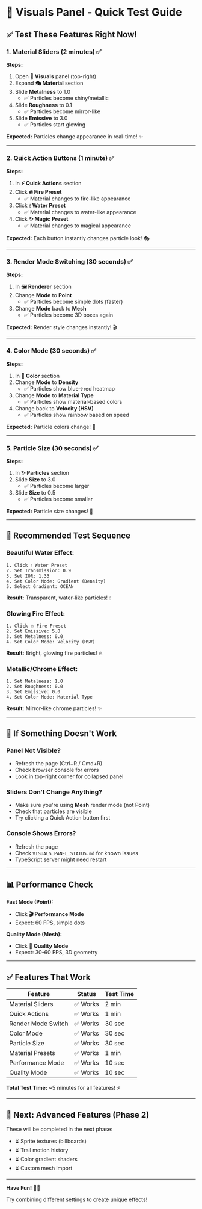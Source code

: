 # 🎨 Visuals Panel - Quick Test Guide

## ✅ Test These Features Right Now!

### **1. Material Sliders (2 minutes)** ✅

**Steps:**
1. Open **🎨 Visuals** panel (top-right)
2. Expand **🎭 Material** section
3. Slide **Metalness** to 1.0
   - ✅ Particles become shiny/metallic
4. Slide **Roughness** to 0.1
   - ✅ Particles become mirror-like
5. Slide **Emissive** to 3.0
   - ✅ Particles start glowing

**Expected:** Particles change appearance in real-time! ✨

---

### **2. Quick Action Buttons (1 minute)** ✅

**Steps:**
1. In **⚡ Quick Actions** section
2. Click **🔥 Fire Preset**
   - ✅ Material changes to fire-like appearance
3. Click **💧 Water Preset**
   - ✅ Material changes to water-like appearance
4. Click **✨ Magic Preset**
   - ✅ Material changes to magical appearance

**Expected:** Each button instantly changes particle look! 🎭

---

### **3. Render Mode Switching (30 seconds)** ✅

**Steps:**
1. In **🖼️ Renderer** section
2. Change **Mode** to **Point**
   - ✅ Particles become simple dots (faster)
3. Change **Mode** back to **Mesh**
   - ✅ Particles become 3D boxes again

**Expected:** Render style changes instantly! 🎬

---

### **4. Color Mode (30 seconds)** ✅

**Steps:**
1. In **🌈 Color** section
2. Change **Mode** to **Density**
   - ✅ Particles show blue→red heatmap
3. Change **Mode** to **Material Type**
   - ✅ Particles show material-based colors
4. Change back to **Velocity (HSV)**
   - ✅ Particles show rainbow based on speed

**Expected:** Particle colors change! 🌈

---

### **5. Particle Size (30 seconds)** ✅

**Steps:**
1. In **✨ Particles** section
2. Slide **Size** to 3.0
   - ✅ Particles become larger
3. Slide **Size** to 0.5
   - ✅ Particles become smaller

**Expected:** Particle size changes! 📏

---

## 🎯 Recommended Test Sequence

### **Beautiful Water Effect:**
```
1. Click 💧 Water Preset
2. Set Transmission: 0.9
3. Set IOR: 1.33
4. Set Color Mode: Gradient (Density)
5. Select Gradient: OCEAN
```
**Result:** Transparent, water-like particles! 💧

### **Glowing Fire Effect:**
```
1. Click 🔥 Fire Preset
2. Set Emissive: 5.0
3. Set Metalness: 0.0
4. Set Color Mode: Velocity (HSV)
```
**Result:** Bright, glowing fire particles! 🔥

### **Metallic/Chrome Effect:**
```
1. Set Metalness: 1.0
2. Set Roughness: 0.0
3. Set Emissive: 0.0
4. Set Color Mode: Material Type
```
**Result:** Mirror-like chrome particles! ✨

---

## 🐛 If Something Doesn't Work

### **Panel Not Visible?**
- Refresh the page (Ctrl+R / Cmd+R)
- Check browser console for errors
- Look in top-right corner for collapsed panel

### **Sliders Don't Change Anything?**
- Make sure you're using **Mesh** render mode (not Point)
- Check that particles are visible
- Try clicking a Quick Action button first

### **Console Shows Errors?**
- Refresh the page
- Check `VISUALS_PANEL_STATUS.md` for known issues
- TypeScript server might need restart

---

## 📊 Performance Check

**Fast Mode (Point):**
- Click **🎬 Performance Mode**
- Expect: 60 FPS, simple dots

**Quality Mode (Mesh):**
- Click **💎 Quality Mode**
- Expect: 30-60 FPS, 3D geometry

---

## ✅ Features That Work

| Feature | Status | Test Time |
|---------|--------|-----------|
| Material Sliders | ✅ Works | 2 min |
| Quick Actions | ✅ Works | 1 min |
| Render Mode Switch | ✅ Works | 30 sec |
| Color Mode | ✅ Works | 30 sec |
| Particle Size | ✅ Works | 30 sec |
| Material Presets | ✅ Works | 1 min |
| Performance Mode | ✅ Works | 10 sec |
| Quality Mode | ✅ Works | 10 sec |

**Total Test Time:** ~5 minutes for all features! ⚡

---

## 🚀 Next: Advanced Features (Phase 2)

These will be completed in the next phase:
- ⏳ Sprite textures (billboards)
- ⏳ Trail motion history
- ⏳ Color gradient shaders
- ⏳ Custom mesh import

---

**Have Fun!** 🎨✨

Try combining different settings to create unique effects!

